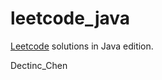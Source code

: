 leetcode_java
=============

[Leetcode](http://oj.leetcode.com/) solutions in Java edition.

Dectinc_Chen
